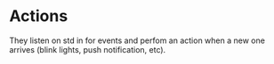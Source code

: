 # Actions

They listen on std in for events and perfom an action when a new one arrives (blink lights, push notification, etc).
